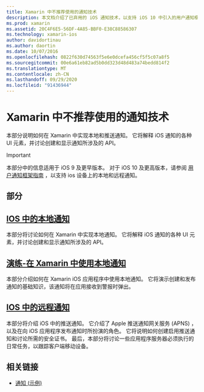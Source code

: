 ```yaml
---
title: Xamarin 中不推荐使用的通知技术
description: 本文档介绍了已弃用的 iOS 通知技术，以支持 iOS 10 中引入的用户通知框架。
ms.prod: xamarin
ms.assetid: 20C4F6E5-56DF-4A85-BBF0-E38C88586307
ms.technology: xamarin-ios
author: davidortinau
ms.author: daortin
ms.date: 10/07/2016
ms.openlocfilehash: 0822f630d74563f5e6e0dcefa456cf5f5c07a8f5
ms.sourcegitcommit: 00e6a61eb82ad5b0dd323d48d483a74bedd814f2
ms.translationtype: MT
ms.contentlocale: zh-CN
ms.lasthandoff: 09/29/2020
ms.locfileid: "91436944"
---
```

# <a name="deprecated-notification-technologies-in-xamarinios"></a>Xamarin 中不推荐使用的通知技术

本部分说明如何在 Xamarin 中实现本地和推送通知。 它将解释 iOS 通知的各种 UI 元素，并讨论创建和显示通知所涉及的 API。

> [!IMPORTANT]
> 本部分中的信息适用于 iOS 9 及更早版本。 对于 iOS 10 及更高版本，请参阅 [用户通知框架指南](~/ios/platform/user-notifications/index.md) ，以支持 ios 设备上的本地和远程通知。

## <a name="sections"></a>部分

<a name="Local Notifications In iOS"></a>

## <a name="local-notifications-in-ios"></a>[IOS 中的本地通知](local-notifications-in-ios.md)

本部分将讨论如何在 Xamarin 中实现本地通知。 它将解释 iOS 通知的各种 UI 元素，并讨论创建和显示通知所涉及的 API。

<a name="Local Notifications Walkthrough"></a>

## <a name="walkthrough---using-local-notifications-in-xamarinios"></a>[演练-在 Xamarin 中使用本地通知](local-notifications-in-ios-walkthrough.md)

本部分介绍如何在 Xamarin iOS 应用程序中使用本地通知。 它将演示创建和发布通知的基础知识，该通知将在应用接收到警报时弹出。

<a name="Remote Notifications In iOS"></a>

## <a name="remote-notifications-in-ios"></a>[IOS 中的远程通知](remote-notifications-in-ios.md)

本部分将介绍 iOS 中的推送通知。 它介绍了 Apple 推送通知网关服务 (APNS) ，以及在向 iOS 应用程序发布通知时所扮演的角色。 它将说明如何创建启用推送通知和讨论所需的安全证书。 最后，本部分将讨论一些应用程序服务器必须执行的日常任务，以跟踪客户端移动设备。

## <a name="related-links"></a>相关链接

- [通知 (示例) ](/samples/xamarin/ios-samples/notifications)